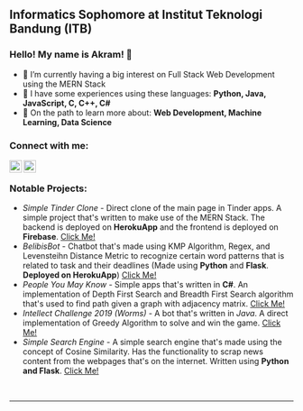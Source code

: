 ## Informatics Sophomore at Institut Teknologi Bandung (ITB)
### Hello! My name is Akram! 👋

- 🌱 I’m currently having a big interest on Full Stack Web Development using the MERN Stack
- 👯 I have some experiences using these languages: **Python, Java, JavaScript, C, C++, C#**
- 🥅 On the path to learn more about: **Web Development, Machine Learning, Data Science**


### Connect with me:

[<img align="left" alt="akramab | LinkedIn" width="22px" src="https://cdn.jsdelivr.net/npm/simple-icons@v3/icons/linkedin.svg" />][linkedin]
[<img align="left" alt="akramab | Instagram" width="22px" src="https://cdn.jsdelivr.net/npm/simple-icons@v3/icons/instagram.svg" />][instagram]

<br />

### Notable Projects:
* _Simple Tinder Clone_ - Direct clone of the main page in Tinder apps. A simple project that's written to make use of the MERN Stack. The backend is deployed on **HerokuApp** and the frontend is deployed on **Firebase**.
[Click Me!](https://github.com/akramab/tinder-clone)
* _BelibisBot_ - Chatbot that's made using KMP Algorithm, Regex, and Levensteihn Distance Metric to recognize certain word patterns that is related to task and their deadlines (Made using **Python** and **Flask**. **Deployed on HerokuApp**)
[Click Me!](https://github.com/akramab/belibisbot)
* _People You May Know_ - Simple apps that's written in **C#**. An implementation of Depth First Search and Breadth First Search algorithm that's used to find path given a graph with adjacency matrix.
[Click Me!](https://github.com/akramab/tucil3stima)
* _Intellect Challenge 2019 (Worms)_ - A bot that's written in *Java*. A direct implementation of Greedy Algorithm to solve and win the game.
[Click Me!](https://github.com/akramab/IF2211_tubes1_greedy)
* _Simple Search Engine_ - A simple search engine that's made using the concept of Cosine Similarity. Has the functionality to scrap news content from the webpages that's on the internet. Written using **Python and Flask**.
[Click Me!](https://github.com/kahfizulkifli/Algeo02-19012)

<br />

---

[instagram]: https://instagram.com/makram.bar
[linkedin]: https://www.linkedin.com/in/makramab/0
